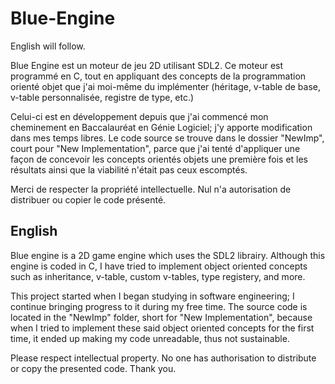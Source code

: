 # Blue-Engine

English will follow. 

Blue Engine est un moteur de jeu 2D utilisant SDL2. Ce moteur est programmé en C, 
tout en appliquant des concepts de la programmation orienté objet que j'ai moi-même 
du implémenter (héritage, v-table de base, v-table personnalisée, registre de type, etc.)

Celui-ci est en développement depuis que j'ai commencé mon cheminement en Baccalauréat
en Génie Logiciel; j'y apporte modification dans mes temps libres. Le code source se
trouve dans le dossier "NewImp", court pour "New Implementation", parce que j'ai tenté 
d'appliquer une façon de concevoir les concepts orientés objets une première fois et les
résultats ainsi que la viabilité n'était pas ceux escomptés. 

Merci de respecter la propriété intellectuelle. Nul n'a autorisation de distribuer ou copier
le code présenté.

## English 
Blue engine is a 2D game engine which uses the SDL2 librairy. Although this engine is coded in C, 
I have tried to implement object oriented concepts such as inheritance, v-table, custom v-tables, 
type registery, and more. 

This project started when I began studying in software engineering; I 
continue bringing progress to it during my free time. The source code is located in the
"NewImp" folder, short for "New Implementation", because when I tried to implement these said 
object oriented concepts for the first time, it ended up making my code unreadable, thus not sustainable. 

Please respect intellectual property. No one has authorisation to distribute or copy the presented
code. Thank you.
